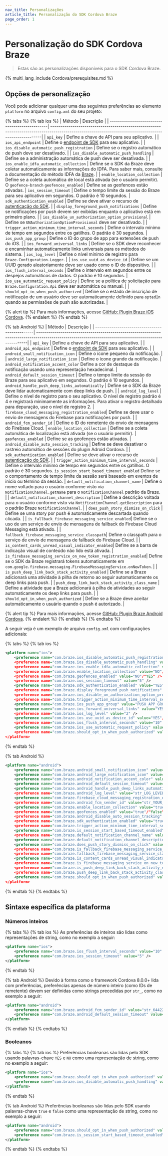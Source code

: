 ```yaml
---
nav_title: Personalizações
article_title: Personalização do SDK Cordova Braze
page_order: 1
---
```


# Personalização do SDK Cordova Braze

> Estas são as personalizações disponíveis para o SDK Cordova Braze.

{% multi_lang_include Cordova/prerequisites.md %}

## Opções de personalização

Você pode adicionar qualquer uma das seguintes preferências ao elemento `platform` no arquivo `config.xml` do seu projeto:

{% tabs %}
{% tab ios %}
| Método                                         | Descrição                                                                                                                                            |
| -----------------------------------------------| -------------------------------------------------------------------------------------------------------------------------------------------------------|
| `api_key` | Define a chave de API para seu aplicativo. |
| `ios_api_endpoint`                             | Define o [endpoint de SDK]({{site.baseurl}}/api/basics/#endpoints) para seu aplicativo. |
| `ios_disable_automatic_push_registration`      | Define se o registro automático de push deve ser desativado. |
| `ios_disable_automatic_push_handling`          | Define se a administração automática de push deve ser desativada. |
| `ios_enable_idfa_automatic_collection`         | Define se o SDK da Braze deve coletar automaticamente as informações do IDFA. Para saber mais, consulte a documentação do método IDFA da [Braze](https://braze-inc.github.io/braze-swift-sdk/documentation/brazekit/braze/set(identifierforadvertiser:)/). |
| `enable_location_collection` | Define se a coleta automática de local está ativada (se o usuário permitir). O `geofence-branch`
`geofences_enabled`                            | Define se as geofences estão ativadas.
| `ios_session_timeout` | Define o tempo limite da sessão do Braze para seu aplicativo em segundos. O padrão é 10 segundos.
| `sdk_authentication_enabled`                   | Define se deve ativar o recurso de [autenticação do SDK](https://www.braze.com/docs/developer_guide/platform_wide/sdk_authentication#sdk-authentication). |
| `display_foreground_push_notifications`        | Define se notificações por push devem ser exibidas enquanto o aplicativo está em primeiro plano. |
| `ios_disable_un_authorization_option_provisional` | Define se `UNAuthorizationOptionProvisional` deve ser desativado. |
| `trigger_action_minimum_time_interval_seconds` | Define o intervalo mínimo de tempo em segundos entre os gatilhos. O padrão é 30 segundos.
| `ios_push_app_group` | Define o ID do grupo de app para extensões de push do iOS. |
| `ios_forward_universal_links` | Define se o SDK deve reconhecer e encaminhar automaticamente links universais para os métodos do sistema.
| `ios_log_level` | Define o nível mínimo de registro para `Braze.Configuration.Logger`. |
| `ios_use_uuid_as_device_id` | Define se um UUID gerado aleatoriamente deve ser usado como o ID do dispositivo. |
| `ios_flush_interval_seconds` | Define o intervalo em segundos entre os despejos automáticos de dados. O padrão é 10 segundos.
| `ios_use_automatic_request_policy` | Define se a política de solicitação para `Braze.Configuration.Api` deve ser automática ou manual. |
| `should_opt_in_when_push_authorized` | Define se o estado de inscrição de notificação de um usuário deve ser automaticamente definido para `optedIn` quando as permissões de push são autorizadas. |

{% alert tip %}
Para mais informações, acesse [GitHub: Plugin Braze iOS Cordova](https://github.com/braze-inc/braze-cordova-sdk/blob/master/src/ios/BrazePlugin.m).
{% endalert %}
{% endtab %}

{% tab Android %}
| Método                                         | Descrição                                                                                                                                            |
| -----------------------------------------------| -------------------------------------------------------------------------------------------------------------------------------------------------------|
| `api_key` | Define a chave de API para seu aplicativo. |
| `android_api_endpoint`                         | Define o [endpoint de SDK]({{site.baseurl}}/api/basics/#endpoints) para seu aplicativo. |
| `android_small_notification_icon`              | Define o ícone pequeno da notificação. |
| `android_large_notification_icon`              | Define o ícone grande da notificação. |
`android_notification_accent_color` Define a cor de destaque da notificação usando uma representação hexadecimal.
| `android_default_session_timeout`              | Define o tempo limite da sessão do Braze para seu aplicativo em segundos. O padrão é 10 segundos.
| `android_handle_push_deep_links_automatically` | Define se o SDK da Braze deve lidar automaticamente com deep links de push. |
| `android_log_level`                            | Define o nível de registro para o seu aplicativo. O nível de registro padrão é 4 e registrará minimamente as informações. Para ativar o registro detalhado para depuração, use o nível de registro 2.
| `firebase_cloud_messaging_registration_enabled`| Define se deve usar o envio de mensagens do Firebase para notificações por push. |
| `android_fcm_sender_id` | Define o ID do remetente do envio de mensagens do Firebase Cloud.
| `enable_location_collection`                   | Define se a coleta automática de localização está ativada (se o usuário permitir). |
`geofences_enabled`                            | Define se as geofences estão ativadas.
| `android_disable_auto_session_tracking`        | Define se deve desativar o rastreio automático de sessões do plugin Adroid Cordova. |
| `sdk_authentication_enabled`                   | Define se deve ativar o recurso de [autenticação do SDK](https://www.braze.com/docs/developer_guide/platform_wide/sdk_authentication#sdk-authentication). |
| `trigger_action_minimum_time_interval_seconds` | Define o intervalo mínimo de tempo em segundos entre os gatilhos. O padrão é 30 segundos.
`is_session_start_based_timeout_enabled` Define se o comportamento de tempo limite da sessão será baseado em eventos de início ou término da sessão.
| `default_notification_channel_name` | Define o nome voltado para o usuário conforme visto via `NotificationChannel.getName` para o `NotificationChannel` padrão da Braze. |
| `default_notification_channel_description`     | Define a descrição voltada para o usuário conforme visto via `NotificationChannel.getDescription` para o padrão Braze `NotificationChannel`. |
| `does_push_story_dismiss_on_click`             | Define se uma story por push é automaticamente descartada quando clicada. |
| `is_fallback_firebase_messaging_service_enabled`| Define se o uso de um serviço de envio de mensagens de fallback do Firebase Cloud Messaging está ativado. |
| `fallback_firebase_messaging_service_classpath`| Define o classpath para o serviço de envio de mensagens de fallback do Firebase Cloud. |
| `is_content_cards_unread_visual_indicator_enabled`| Define se a barra de indicação visual de conteúdo não lido está ativada.
| `is_firebase_messaging_service_on_new_token_registration_enabled`| Define se o SDK da Braze registrará tokens automaticamente em `com.google.firebase.messaging.FirebaseMessagingService.onNewToken`. |
| `is_push_deep_link_back_stack_activity_enabled` | Define se a Braze adicionará uma atividade à pilha de retorno ao seguir automaticamente os deep links para push. |
| `push_deep_link_back_stack_activity_class_name` | Define a atividade que a Braze adicionará à pilha de atividades ao seguir automaticamente os deep links para push. |
| `should_opt_in_when_push_authorized` | Define se a Braze deve aceitar automaticamente o usuário quando o push é autorizado. |

{% alert tip %}
Para mais informações, acesse [GitHub: Plugin Braze Android Cordova](https://github.com/braze-inc/braze-cordova-sdk/blob/master/src/android/BrazePlugin.kt).
{% endalert %}
{% endtab %}
{% endtabs %}

A seguir veja é um exemplo de arquivo `config.xml` com configurações adicionais:

{% tabs %}
{% tab ios %}
```xml
<platform name="ios">
    <preference name="com.braze.ios_disable_automatic_push_registration" value="NO"/"YES" />
    <preference name="com.braze.ios_disable_automatic_push_handling" value="NO"/"YES" />
    <preference name="com.braze.ios_enable_idfa_automatic_collection" value="YES"/"NO" />
    <preference name="com.braze.enable_location_collection" value="NO"/"YES" />
    <preference name="com.braze.geofences_enabled" value="NO"/"YES" />
    <preference name="com.braze.ios_session_timeout" value="5" />
    <preference name="com.braze.sdk_authentication_enabled" value="YES"/"NO" />
    <preference name="com.braze.display_foreground_push_notifications" value="YES"/"NO" />
    <preference name="com.braze.ios_disable_un_authorization_option_provisional" value="NO"/"YES" />
    <preference name="com.braze.trigger_action_minimum_time_interval_seconds" value="30" />
    <preference name="com.braze.ios_push_app_group" value="PUSH_APP_GROUP_ID" />
    <preference name="com.braze.ios_forward_universal_links" value="YES"/"NO" />
    <preference name="com.braze.ios_log_level" value="2" />
    <preference name="com.braze.ios_use_uuid_as_device_id" value="YES"/"NO" />
    <preference name="com.braze.ios_flush_interval_seconds" value="10" />
    <preference name="com.braze.ios_use_automatic_request_policy" value="YES"/"NO" />
    <preference name="com.braze.should_opt_in_when_push_authorized" value="YES"/"NO" />
</platform>
```
{% endtab %}

{% tab Android %}
```xml
<platform name="android">
    <preference name="com.braze.android_small_notification_icon" value="RESOURCE_ENTRY_NAME_FOR_ICON_DRAWABLE" />
    <preference name="com.braze.android_large_notification_icon" value="RESOURCE_ENTRY_NAME_FOR_ICON_DRAWABLE" />
    <preference name="com.braze.android_notification_accent_color" value="str_ACCENT_COLOR_INTEGER" />
    <preference name="com.braze.android_default_session_timeout" value="str_SESSION_TIMEOUT_INTEGER" />
    <preference name="com.braze.android_handle_push_deep_links_automatically" value="true"/"false" />
    <preference name="com.braze.android_log_level" value="str_LOG_LEVEL_INTEGER" />
    <preference name="com.braze.firebase_cloud_messaging_registration_enabled" value="true"/"false" />
    <preference name="com.braze.android_fcm_sender_id" value="str_YOUR_FCM_SENDER_ID" />
    <preference name="com.braze.enable_location_collection" value="true"/"false" />
    <preference name="com.braze.geofences_enabled" value="true"/"false" />
    <preference name="com.braze.android_disable_auto_session_tracking" value="true"/"false" />
    <preference name="com.braze.sdk_authentication_enabled" value="true"/"false" />
    <preference name="com.braze.trigger_action_minimum_time_interval_seconds" value="str_MINIMUM_INTERVAL_INTEGER" />
    <preference name="com.braze.is_session_start_based_timeout_enabled" value="false"/"true" />
    <preference name="com.braze.default_notification_channel_name" value="DEFAULT_NAME" />
    <preference name="com.braze.default_notification_channel_description" value="DEFAULT_DESCRIPTION" />
    <preference name="com.braze.does_push_story_dismiss_on_click" value="true"/"false" />
    <preference name="com.braze.is_fallback_firebase_messaging_service_enabled" value="true"/"false" />
    <preference name="com.braze.fallback_firebase_messaging_service_classpath" value="FALLBACK_FIREBASE_MESSAGING_CLASSPATH" />
    <preference name="com.braze.is_content_cards_unread_visual_indicator_enabled" value="true"/"false" />
    <preference name="com.braze.is_firebase_messaging_service_on_new_token_registration_enabled" value="true"/"false" />
    <preference name="com.braze.is_push_deep_link_back_stack_activity_enabled" value="true"/"false" />
    <preference name="com.braze.push_deep_link_back_stack_activity_class_name" value="DEEPLINK_BACKSTACK_ACTIVITY_CLASS_NAME" />
    <preference name="com.braze.should_opt_in_when_push_authorized" value="true"/"false" />
</platform>
```
{% endtab %}
{% endtabs %}

## Sintaxe específica da plataforma

### Números inteiros

{% tabs %}
{% tab ios %}
As preferências de inteiros são lidas como representações de string, como no exemplo a seguir:

```xml
<platform name="ios">
    <preference name="com.braze.ios_flush_interval_seconds" value="10" />
    <preference name="com.braze.ios_session_timeout" value="5" />
</platform>
```
{% endtab %}

{% tab Android %}
Devido à forma como o framework Cordova 8.0.0+ lida com preferências, preferências apenas de número inteiro (como IDs de remetente) devem ser definidas como strings precedidas por `str_`, como no exemplo a seguir:

```xml
<platform name="android">
    <preference name="com.braze.android_fcm_sender_id" value="str_64422926741" />
    <preference name="com.braze.android_default_session_timeout" value="str_10" />
</platform>
```
{% endtab %}
{% endtabs %}

### Booleanos

{% tabs %}
{% tab ios %}
Preferências booleanas são lidas pelo SDK usando palavras-chave `YES` e `NO` como uma representação de string, como no exemplo a seguir:

```xml
<platform name="ios">
    <preference name="com.braze.should_opt_in_when_push_authorized" value="YES" />
    <preference name="com.braze.ios_disable_automatic_push_handling" value="NO" />
</platform>
```
{% endtab %}

{% tab Android %}
Preferências booleanas são lidas pelo SDK usando palavras-chave `true` e `false` como uma representação de string, como no exemplo a seguir:

```xml
<platform name="android">
    <preference name="com.braze.should_opt_in_when_push_authorized" value="true" />
    <preference name="com.braze.is_session_start_based_timeout_enabled" value="false" />
</platform>
```
{% endtab %}
{% endtabs %}
